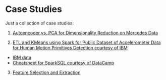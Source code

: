 # Case Studies

Just a collection of case studies:

1. [Autoencoder vs. PCA for Dimensionality Reduction on Mercedes Data](https://nbviewer.jupyter.org/github/inespancorbo/Mini-Projects/blob/master/Case%20Studies/Autoencoder%20vs.%20PCA%20on%20Mercedes%20Data.ipynb)

2. [ETL and KMeans using Spark for Public Dataset of Accelerometer Data for Human Motion Primitives Detection courtesy of IBM]()
  - [IBM data](https://github.com/wchill/HMP_Dataset.git)
  - [Cheatsheet for SparkSQL courtesy of DataCamp](https://github.com/inespancorbo/Mini-Projects/blob/master/Case%20Studies/PySpark_SQL_Cheat_Sheet_Python.pdf)
  
3. [Feature Selection and Extraction](https://nbviewer.jupyter.org/github/inespancorbo/Mini-Projects/blob/master/Case%20Studies/Feature%20Selection.ipynb)
